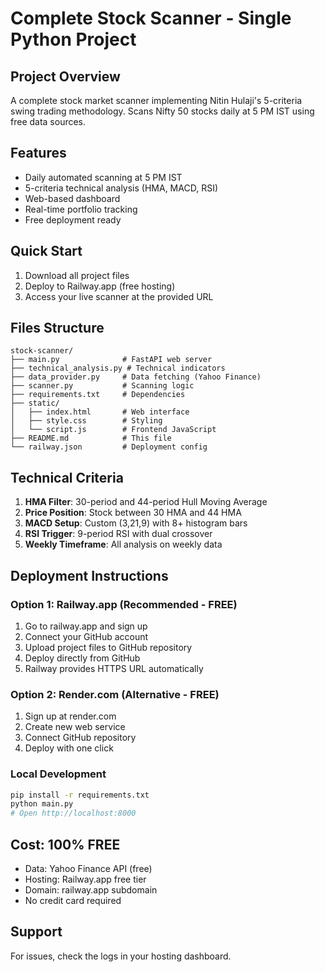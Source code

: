 # Complete Stock Scanner - Single Python Project

## Project Overview
A complete stock market scanner implementing Nitin Hulaji's 5-criteria swing trading methodology. Scans Nifty 50 stocks daily at 5 PM IST using free data sources.

## Features
- Daily automated scanning at 5 PM IST
- 5-criteria technical analysis (HMA, MACD, RSI)
- Web-based dashboard
- Real-time portfolio tracking
- Free deployment ready

## Quick Start
1. Download all project files
2. Deploy to Railway.app (free hosting)
3. Access your live scanner at the provided URL

## Files Structure
```
stock-scanner/
├── main.py              # FastAPI web server
├── technical_analysis.py # Technical indicators
├── data_provider.py     # Data fetching (Yahoo Finance)
├── scanner.py           # Scanning logic
├── requirements.txt     # Dependencies
├── static/
│   ├── index.html       # Web interface
│   ├── style.css        # Styling
│   └── script.js        # Frontend JavaScript
├── README.md            # This file
└── railway.json         # Deployment config
```

## Technical Criteria
1. **HMA Filter**: 30-period and 44-period Hull Moving Average
2. **Price Position**: Stock between 30 HMA and 44 HMA
3. **MACD Setup**: Custom (3,21,9) with 8+ histogram bars
4. **RSI Trigger**: 9-period RSI with dual crossover
5. **Weekly Timeframe**: All analysis on weekly data

## Deployment Instructions

### Option 1: Railway.app (Recommended - FREE)
1. Go to railway.app and sign up
2. Connect your GitHub account
3. Upload project files to GitHub repository
4. Deploy directly from GitHub
5. Railway provides HTTPS URL automatically

### Option 2: Render.com (Alternative - FREE)
1. Sign up at render.com
2. Create new web service
3. Connect GitHub repository
4. Deploy with one click

### Local Development
```bash
pip install -r requirements.txt
python main.py
# Open http://localhost:8000
```

## Cost: 100% FREE
- Data: Yahoo Finance API (free)
- Hosting: Railway.app free tier
- Domain: railway.app subdomain
- No credit card required

## Support
For issues, check the logs in your hosting dashboard.